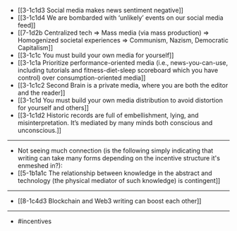 - [[3-1c1d3 Social media makes news sentiment negative]]
- [[3-1c1d4 We are bombarded with ‘unlikely’ events on our social media feed]]
- [[7-1d2b Centralized tech ⇒ Mass media (via mass production) ⇒ Homogenized societal experiences ⇒ Communism, Nazism, Democratic Capitalism]]
- [[3-1c1c You must build your own media for yourself]]
- [[3-1c1a Prioritize performance-oriented media (i.e., news-you-can-use, including tutorials and fitness-diet-sleep scoreboard which you have control) over consumption-oriented media]]
- [[3-1c1c2 Second Brain is a private media, where you are both the editor and the reader]]
- [[3-1c1d You must build your own media distribution to avoid distortion for yourself and others]]
- [[3-1c1d2 Historic records are full of embellishment, lying, and misinterpretation. It’s mediated by many minds both conscious and unconscious.]]
---
- Not seeing much connection (is the following simply indicating that writing can take many forms depending on the incentive structure it's enmeshed in?):
- [[5-1b1a1c The relationship between knowledge in the abstract and technology (the physical mediator of such knowledge) is contingent]]
---
- [[8-1c4d3 Blockchain and Web3 writing can boost each other]]
---
- #incentives
